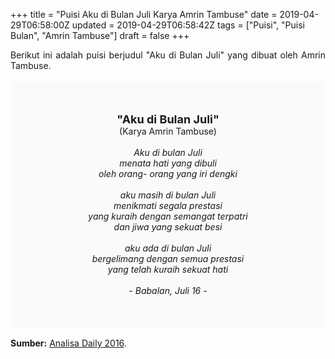+++
title = "Puisi Aku di Bulan Juli Karya Amrin Tambuse"
date = 2019-04-29T06:58:00Z
updated = 2019-04-29T06:58:42Z
tags = ["Puisi", "Puisi Bulan", "Amrin Tambuse"]
draft = false
+++

<div dir="ltr" style="text-align: left;" trbidi="on"><div dir="ltr" style="text-align: left;" trbidi="on"><div dir="ltr" style="text-align: left;" trbidi="on"><div style="text-align: justify;">Berikut ini adalah puisi berjudul "Aku di Bulan Juli" yang dibuat oleh Amrin Tambuse.</div><br /><div style="background: #FAFAFA; font-size: 14px; height: auto; margin: 0 auto; padding: 50px; text-align: center; width: auto;"><span style="font-size: 18px;"><b>"Aku di Bulan Juli"</b></span><br />(Karya Amrin Tambuse)<br /><br /><i>Aku di bulan Juli<br />menata hati yang dibuli<br />oleh orang- orang yang iri dengki<br /><br />aku masih di bulan Juli<br />menikmati segala prestasi<br />yang kuraih dengan semangat terpatri<br />dan jiwa yang sekuat besi<br /><br />aku ada di bulan Juli<br />bergelimang dengan semua prestasi<br />yang telah kuraih sekuat hati<br /><br />- Babalan, Juli 16 -</i> </div></div></div><br /><div style="text-align: justify;"><b>Sumber:</b> <a href="http://harian.analisadaily.com/puisi-harian/news/aku-di-bulan-juli/252452/2016/07/26" target="_blank">Analisa Daily 2016</a>.</div></div>
